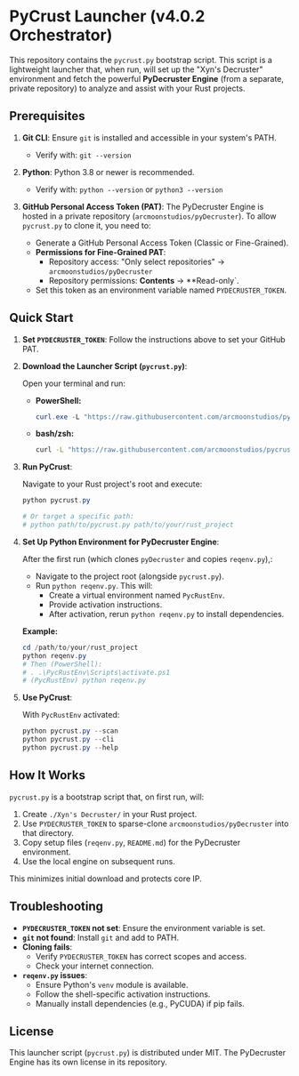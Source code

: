 # PyCrust Launcher (v4.0.2 Orchestrator)

This repository contains the `pycrust.py` bootstrap script. This script is a lightweight launcher that, when run, will set up the "Xyn's Decruster" environment and fetch the powerful **PyDecruster Engine** (from a separate, private repository) to analyze and assist with your Rust projects.

## Prerequisites

1. **Git CLI**: Ensure `git` is installed and accessible in your system's PATH.
   * Verify with: `git --version`

2. **Python**: Python 3.8 or newer is recommended.
   * Verify with: `python --version` or `python3 --version`

3. **GitHub Personal Access Token (PAT)**: The PyDecruster Engine is hosted in a private repository (`arcmoonstudios/pyDecruster`). To allow `pycrust.py` to clone it, you need to:

   * Generate a GitHub Personal Access Token (Classic or Fine-Grained).
   * **Permissions for Fine-Grained PAT**:
     * Repository access: "Only select repositories" -> `arcmoonstudios/pyDecruster`
     * Repository permissions: **Contents** -> **Read-only`.
   * Set this token as an environment variable named `PYDECRUSTER_TOKEN`.

## Quick Start

1. **Set `PYDECRUSTER_TOKEN`**: Follow the instructions above to set your GitHub PAT.

2. **Download the Launcher Script (`pycrust.py`)**:

   Open your terminal and run:

   * **PowerShell:**

     ```powershell
     curl.exe -L "https://raw.githubusercontent.com/arcmoonstudios/pycrust-launcher/Main/pycrust.py" -o pycrust.py
     ```

   * **bash/zsh:**

     ```bash
     curl -L "https://raw.githubusercontent.com/arcmoonstudios/pycrust-launcher/Main/pycrust.py" -o pycrust.py
     ```

3. **Run PyCrust**:

   Navigate to your Rust project's root and execute:

   ```powershell
   python pycrust.py

   # Or target a specific path:
   # python path/to/pycrust.py path/to/your/rust_project
   ```

4. **Set Up Python Environment for PyDecruster Engine**:

   After the first run (which clones `pyDecruster` and copies `reqenv.py`),:

   * Navigate to the project root (alongside `pycrust.py`).
   * Run `python reqenv.py`. This will:
     * Create a virtual environment named `PycRustEnv`.
     * Provide activation instructions.
     * After activation, rerun `python reqenv.py` to install dependencies.

   **Example:**

   ```powershell
   cd /path/to/your/rust_project
   python reqenv.py
   # Then (PowerShell):
   # . .\PycRustEnv\Scripts\activate.ps1
   # (PycRustEnv) python reqenv.py
   ```

5. **Use PyCrust**:

   With `PycRustEnv` activated:

   ```powershell
   python pycrust.py --scan
   python pycrust.py --cli
   python pycrust.py --help
   ```

## How It Works

`pycrust.py` is a bootstrap script that, on first run, will:

1. Create `./Xyn's Decruster/` in your Rust project.
2. Use `PYDECRUSTER_TOKEN` to sparse-clone `arcmoonstudios/pyDecruster` into that directory.
3. Copy setup files (`reqenv.py`, `README.md`) for the PyDecruster environment.
4. Use the local engine on subsequent runs.

This minimizes initial download and protects core IP.

## Troubleshooting

* **`PYDECRUSTER_TOKEN` not set**: Ensure the environment variable is set.
* **`git` not found**: Install `git` and add to PATH.
* **Cloning fails**:
  * Verify `PYDECRUSTER_TOKEN` has correct scopes and access.
  * Check your internet connection.
* **`reqenv.py` issues**:
  * Ensure Python's `venv` module is available.
  * Follow the shell-specific activation instructions.
  * Manually install dependencies (e.g., PyCUDA) if pip fails.

## License

This launcher script (`pycrust.py`) is distributed under MIT. The PyDecruster Engine has its own license in its repository.
